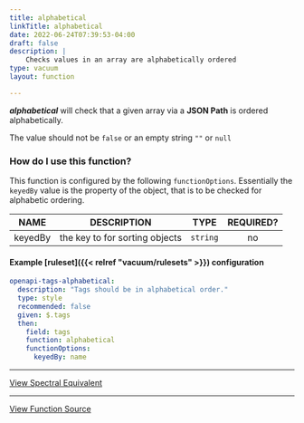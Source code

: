 ```yaml
---
title: alphabetical
linkTitle: alphabetical
date: 2022-06-24T07:39:53-04:00
draft: false
description: |
    Checks values in an array are alphabetically ordered 
type: vacuum
layout: function

---
```


**_alphabetical_** will check that a given array via a **JSON Path** is ordered alphabetically.

The value should not be `false` or an empty string `""` or `null`

### How do I use this function?

This function is configured by the following `functionOptions`. Essentially the `keyedBy` value is the property
of the object, that is to be checked for alphabetic ordering.

|    NAME     | DESCRIPTION                    |    TYPE    |  REQUIRED?  |
|:-----------:|--------------------------------|:----------:|:-----------:|
|   keyedBy   | the key to for sorting objects |  `string`  |     no      |

#### Example [ruleset]({{< relref "vacuum/rulesets" >}}) configuration

```yaml
openapi-tags-alphabetical:
  description: "Tags should be in alphabetical order."
  type: style
  recommended: false
  given: $.tags
  then:
    field: tags
    function: alphabetical
    functionOptions:
      keyedBy: name
```

---

[View Spectral Equivalent](https://meta.stoplight.io/docs/spectral/ZG9jOjExNg-core-functions#alphabetical)

---

[View Function Source](https://github.com/daveshanley/vacuum/blob/main/functions/core/alphabetical.go)